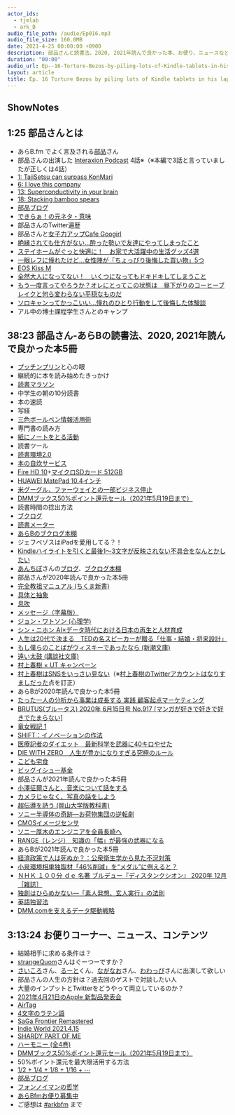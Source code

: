 ```yaml
---
actor_ids:
  - tjmlab
  - ark_B
audio_file_path: /audio/Ep016.mp3
audio_file_size: 160.0MB
date: 2021-4-25 00:00:00 +0900
description: 部品さんと読書法、2020, 2021年読んで良かった本、お便り、ニュースなどについて話しました。
duration: "00:00"
audio_url: Ep--16-Torture-Bezos-by-piling-lots-of-Kindle-tablets-in-his-lap-evjktm
layout: article
title: Ep. 16 Torture Bezos by piling lots of Kindle tablets in his lap
---
```


## ShowNotes 

## 1:25 部品さんとは

* あらB.fm でよく言及される[部品](https://twitter.com/tjmlab)さん
* 部品さんの出演した [Interaxion Podcast](https://interaxion-podcast.github.io/) 4話※（※本編で3話と言っていましたが正しくは4話）
* [1: TajiSetsu can surpass KonMari](https://interaxion-podcast.github.io/1)
* [6: I love this company](https://interaxion-podcast.github.io/6)
* [13: Superconductivity in your brain](https://interaxion-podcast.github.io/13)
* [18: Stacking bamboo spears](https://interaxion-podcast.github.io/18)
* [部品ブログ](http://buhin-blog.blogspot.com/?m=1)
* [できらぁ！の元ネタ・意味](https://moto-neta.com/net/dekira/)
* 部品さんのTwitter遍歴
* 部品さんと[女子力アップCafe Googirl](https://googirl.jp/)
* [絶縁されても仕方がない…酔った勢いで友達にやってしまったこと](https://googirl.jp/entame-2/210422008/)
* [ステイホームがぐっと快適に！　お家で大活躍中の生活グッズ4選](https://googirl.jp/entame-2/210422008/)
* [一眼レフに憧れたけど…女性陣が「ちょっぴり後悔した買い物」5つ](https://googirl.jp/entame-2/210120008/)
* [EOS Kiss M](https://cweb.canon.jp/eos/lineup/kissm/index.html)
* [全然大人になってない！　いくつになってもドキドキしてしまうこと](https://googirl.jp/entame-2/201225008/)
* [もう一度言ってやろうか？オレにとってこの状態は　昼下がりのコーヒーブレイクと何ら変わらない平穏なものだ](https://manga-legend.com/hunterhunter/1111/#i-19)
* [ソロキャンってかっこいい…憧れのひとり行動をして後悔した体験談](https://googirl.jp/entame-2/210110008/)
* アル中の博士課程学生さんとのキャンプ
    

## 38:23 部品さん-あらBの読書法、2020, 2021年読んで良かった本5冊

* [プッチンプリン](https://web.pucchin.jp/info/)と心の眼
* 継続的に本を読み始めたきっかけ
* [読書マラソン](https://www.univcoop.or.jp/fresh/book/marathon.html)
* 中学生の朝の10分読書
* 本の速読
* 写経
* [三色ボールペン情報活用術](https://amzn.to/3tQ2Oma)
* 専門書の読み方
* [紙にノートをとる活動](https://note.com/arkb/n/n7d706e102005)
* 読書ツール
* [読書環境2.0](https://arkbb3.medium.com/%E8%AA%AD%E6%9B%B8%E7%92%B0%E5%A2%832-0-8bb45f96e783)
* [本の自炊サービス](https://arkbb3.medium.com/%E6%9C%AC%E3%81%AE%E8%87%AA%E7%82%8A%E3%82%B5%E3%83%BC%E3%83%93%E3%82%B9-9b74b859745)
* [Fire HD 10](https://amzn.to/3tO2GDL)+[マイクロSDカード 512GB](https://amzn.to/3es84pp)
* [HUAWEI MatePad 10.4インチ](https://amzn.to/3xhlKMR)
* [米グーグル、ファーウェイとの一部ビジネス停止](https://jp.reuters.com/article/huawei-tech-alphabet-idJPL4N22W0PS?il=0)
* [DMMブックス50%ポイント還元セール（2021年5月19日まで）](https://book.dmm.com/book/feature/supersale/index.html)
* 読書時間の捻出方法
* [ブクログ](https://booklog.jp/)
* [読書メーター](https://bookmeter.com/)
* [あらBのブクログ本棚](https://booklog.jp/users/arkb)
* ジェフベゾスはiPadを愛用してる？！
* [Kindleハイライトを引くと最後1〜3文字が反映されない不具合をなんとかしたい](https://nogunori.com/entry/2018/03/17/060000)
* [あんちぽ](https://twitter.com/kentaro)さんの[ブログ](https://kentarokuribayashi.com/)、[ブクログ本棚](https://booklog.jp/users/kentarok)
* 部品さんが2020年読んで良かった本5冊
* [完全教祖マニュアル (ちくま新書)](https://amzn.to/3s9AZmY) 
* [具体と抽象](https://amzn.to/3aBi9PE)
* [息吹](https://amzn.to/321YJif)
* [メッセージ（字幕版）](https://amzn.to/2QXqDJX)
* [ジョン・ワトソン (心理学)](https://ja.wikipedia.org/wiki/%E3%82%B8%E3%83%A7%E3%83%B3%E3%83%BB%E3%83%AF%E3%83%88%E3%82%BD%E3%83%B3_(%E5%BF%83%E7%90%86%E5%AD%A6))
* [シン・ニホン AI×データ時代における日本の再生と人材育成](https://amzn.to/3dTfmCn)
* [人生は20代で決まる　TEDの名スピーカーが贈る「仕事・結婚・将来設計」](https://amzn.to/3s63GBu)
* [もし僕らのことばがウィスキーであったなら (新潮文庫)](https://amzn.to/3t7HZSU)
* [遠い太鼓 (講談社文庫)](https://amzn.to/3tQK2ef)
* [村上春樹 × UT キャンペーン](https://www.uniqlo.com/jp/ja/contents/feature/haruki-murakami/)
* [村上春樹はSNSをいっさい見ない](https://president.jp/articles/-/44190?page=1)（※[村上春樹のTwitterアカウントはなりすましだった](https://www.j-cast.com/2009/07/22045839.html?p=all)点を訂正）
* あらBが2020年読んで良かった本5冊
* [たった一人の分析から事業は成長する 実践 顧客起点マーケティング](https://amzn.to/3g2akX5)
* [BRUTUS(ブルータス) 2020年 6月15日号 No.917 [マンガが好きで好きで好きでたまらない]](https://amzn.to/3mDX4ca)
* [竜女戦記 1](https://amzn.to/3etHV9N)
* [SHIFT：イノベーションの作法](https://amzn.to/3teODH4)
* [医療記者のダイエット　最新科学を武器に40キロやせた](https://amzn.to/2ODWheO)
* [DIE WITH ZERO　人生が豊かになりすぎる究極のルール](https://amzn.to/2OLFEy4)
* [こども宅食](https://kodomo-takushoku.jp/lp/donate/)
* [ビッグイシュー基金](https://bigissue.or.jp/how_to_join/donate/)
* 部品さんが2021年読んで良かった本5冊
* [小澤征爾さんと、音楽について話をする](https://amzn.to/3mEsQpO)
* [カメラじゃなく、写真の話をしよう](https://amzn.to/3dZ79ge)
* [超伝導を詩う (岡山大学版教科書)](https://amzn.to/3gdYNnJ)
* [ソニー半導体の奇跡―お荷物集団の逆転劇](https://amzn.to/2PRjQRW)
* [CMOSイメージセンサ](https://ja.wikipedia.org/wiki/CMOS%E3%82%A4%E3%83%A1%E3%83%BC%E3%82%B8%E3%82%BB%E3%83%B3%E3%82%B5)
* [ソニー厚木のエンジニアを全員長崎へ](https://twitter.com/tjmlab/status/1375058578831142917?s=20)
* [RANGE（レンジ）　知識の「幅」が最強の武器になる](https://amzn.to/3wKKht7)
* あらBが2021年読んで良かった本5冊
* [経済政策で人は死ぬか？：公衆衛生学から見た不況対策](https://amzn.to/3da5BR3)
* [小泉環境相単独取材「46%削減」を“メダル”に例えると？
    ](https://twitter.com/tbs_news/status/1385633621650804737?s=20)
* [ＮＨＫ １００分 ｄｅ 名著 ブルデュー『ディスタンクシオン』 2020年 12月 ［雑誌］](https://amzn.to/3mFeVQj)
* [独創はひらめかない―「素人発想、玄人実行」の法則](https://amzn.to/3wPaR4j)
* [英語独習法](https://amzn.to/3a6ndvs)
* [DMM.comを支えるデータ駆動戦略](https://amzn.to/329vQkt)
    

## 3:13:24 お便りコーナー、ニュース、コンテンツ

* 結婚相手に求める条件は？
* [strangeQuom](https://twitter.com/strangeQuom)さんはぐーつーですか？
* [さいころ](https://twitter.com/saikoro19937)さん、[るーと](https://twitter.com/route16xatu)くん、[ながなお](https://twitter.com/naganao)さん、[わわっぴ](https://twitter.com/yasu_shinohara)さんに出演して欲しい
* 部品さんの人生の方針は？過去回のゲストで対談したい人
* 大量のインプットとTwitterをどうやって両立しているのか？
* [2021年4月21日のApple 新製品発表会](https://k-tai.watch.impress.co.jp/docs/news/1320050.html)
* [AirTag](https://amzn.to/2Qlny6T)
* [4文字のラテン語](https://nichijou-kissa.com/archives/8070#4-3)
* [SaGa Frontier Remastered](https://www.jp.square-enix.com/saga_frontier/)
* [Indie World 2021.4.15](https://youtu.be/8WteKv9ScIY)
* [SHARDY PART OF ME](https://store-jp.nintendo.com/list/software/70010000038583.html)
* [ハーモニー (全4巻)](https://amzn.to/3sLxzqV)
* [DMMブックス50%ポイント還元セール（2021年5月19日まで）](https://book.dmm.com/book/feature/supersale/index.html)
* 50%ポイント還元を最大限活用する方法
* [1/2 + 1/4 + 1/8 + 1/16 + ⋯](https://ja.wikipedia.org/wiki/1/2_%2B_1/4_%2B_1/8_%2B_1/16_%2B_%E2%8B%AF)
* [部品ブログ](http://buhin-blog.blogspot.com/?m=1)
* [フォンノイマンの哲学](https://twitter.com/tjmlab/status/1365236939822043139?s=20)
* [あらBfmお便り募集中](https://twitter.com/arkbfm/status/1341090549177012225?s=20)
* ご感想は [#arkbfm](https://paper.dropbox.com/?q=%23arkbfm) まで

